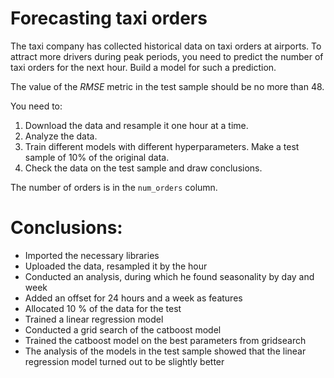 #  Forecasting taxi orders

The taxi company has collected historical data on taxi orders at airports. To attract more drivers during peak periods, you need to predict the number of taxi orders for the next hour. Build a model for such a prediction.

The value of the *RMSE* metric in the test sample should be no more than 48.

You need to:

1. Download the data and resample it one hour at a time.
2. Analyze the data.
3. Train different models with different hyperparameters. Make a test sample of 10% of the original data.
4. Check the data on the test sample and draw conclusions.


The number of orders is in the `num_orders` column.

# Conclusions:

* Imported the necessary libraries
* Uploaded the data, resampled it by the hour
* Conducted an analysis, during which he found seasonality by day and week
* Added an offset for 24 hours and a week as features
* Allocated 10 % of the data for the test
* Trained a linear regression model
* Conducted a grid search of the catboost model
* Trained the catboost model on the best parameters from gridsearch
* The analysis of the models in the test sample showed that the linear regression model turned out to be slightly better
